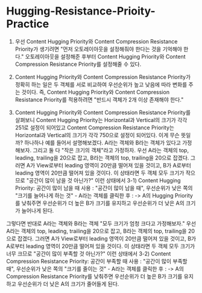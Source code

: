 # Hugging-Resistance-Prioity-Practice


1. 우선 Content Hugging Priority와 Content Compression Resistance Priority가 생기려면
"먼저 오토레이아웃을 설정해줘야 한다는 것을 기억해야 한다." 
오토레이아웃을 설정해준 후부터 Content Hugging Priority와 
Content Compression Resistance Priority를 설정해줄 수 있다. 

2. Content Hugging Priority와 Content Compression Resistance Priority가 
정확히 하는 일은 두 객체를 서로 비교하여 우선순위가 높고 낮음에 따라 변화를 주는 것이다.
즉, Content Hugging Priority와 Content Compression Resistance Priority를 적용하려면
"반드시 객체가 2개 이상 존재해야 한다."

3. Content Hugging Priority와 Content Compression Resistance Priority를 살펴보니
Content Hugging Priority는 Horizontal과 Vertical의 크기가 각각 251로 설정이 되어있고 
Content Compression Resistance Priority는 Horizontal과 Vertical의
크기가 각각 750으로 설정이 되어있다. 이게 무슨 뜻일까?
하나하나 예를 들어서 설명해보겠다. A라는 객체와 B라는 객체가 있다고 가정해보자.
그리고 둘 다 "작은 크기의 객체"라고 가정하자.
우선 A라는 객체의 top, leading, trailing을 20으로 잡고, 
B라는 객체의 top, trailing을 20으로 잡겠다. 
그러면 A가 View로부터 leading 영역이 20만큼 떨어져 있을 것이고,
B가 A로부터 leading 영역이 20만큼 떨어져 있을 것이다. 
이 상태라면 두 객체 모두 크기가 작으므로 "공간이 많이 남을 것 아닌가?"
이런 상태에서
	3-1) Content Hugging Priority: 공간이 많이 남을 때 사용
			 : "공간이 많이 남을 때", 우선순위가 낮은 쪽의 "크기를 늘어나게 하는 것"
		- A라는 객체를 클릭한 후 : 
			-> A의 Hugging Priority를 낮춰주면 우선순위가 더 높은 B가 크기를 유지하고 
				 우선순위가 더 낮은 A의 크기가 늘어나게 된다.	

그렇다면 반대로 A라는 객체와 B라는 객체 "모두 크기가 엄청 크다고 가정해보자."
우선 A라는 객체의 top, leading, trailing을 20으로 잡고, 
B라는 객체의 top, trailing을 20으로 잡겠다. 
그러면 A가 View로부터 leading 영역이 20만큼 떨어져 있을 것이고,
B가 A로부터 leading 영역이 20만큼 떨어져 있을 것이다.
이 상태라면 두 객체 모두 크기가 너무 크므로 "공간이 많이 부족할 것 아닌가?"
이런 상태에서 
	3-2) Content Compression Resistance Priority: 공간이 부족할 때 사용
			 : "공간이 많이 부족할 때", 우선순위가 낮은 쪽의 "크기를 줄이는 것"
		- A라는 객체를 클릭한 후 :
			-> A의 Compression Resistance Priority를 낮춰주면 
				 우선순위가 더 높은 B가 크기를 유지하고 
				 우선순위가 더 낮은 A의 크기가 줄어들게 된다.

